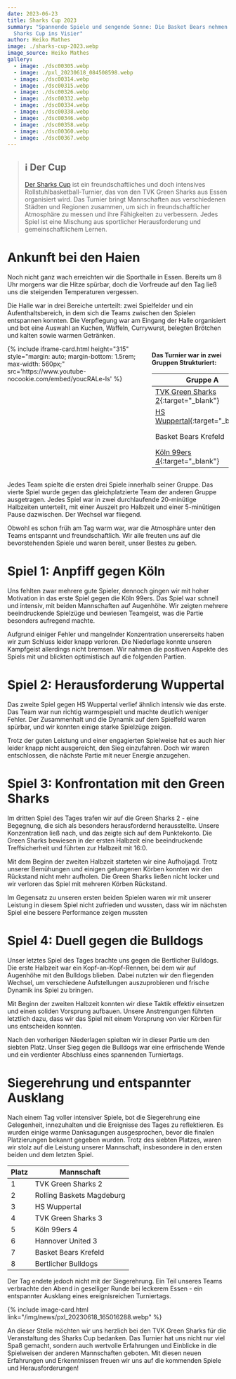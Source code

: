 ```yaml
---
date: 2023-06-23
title: Sharks Cup 2023
summary: "Spannende Spiele und sengende Sonne: Die Basket Bears nehmen den
  Sharks Cup ins Visier"
author: Heiko Mathes
image: ./sharks-cup-2023.webp
image_source: Heiko Mathes
gallery:
  - image: ./dsc00305.webp
  - image: ./pxl_20230618_084508598.webp
  - image: ./dsc00314.webp
  - image: ./dsc00315.webp
  - image: ./dsc00326.webp
  - image: ./dsc00332.webp
  - image: ./dsc00334.webp
  - image: ./dsc00338.webp
  - image: ./dsc00346.webp
  - image: ./dsc00358.webp
  - image: ./dsc00360.webp
  - image: ./dsc00367.webp
---
```


> ## ℹ️ Der Cup
> 
> [Der Sharks Cup](https://www.tvk-essen.de/sharks-cup/) ist ein freundschaftliches und doch intensives Rollstuhlbasketball-Turnier, das von den TVK Green Sharks aus Essen organisiert wird. Das Turnier bringt Mannschaften aus verschiedenen Städten und Regionen zusammen, um sich in freundschaftlicher Atmosphäre zu messen und ihre Fähigkeiten zu verbessern. Jedes Spiel ist eine Mischung aus sportlicher Herausforderung und gemeinschaftlichem Lernen.

# Ankunft bei den Haien

Noch nicht ganz wach erreichten wir die Sporthalle in Essen. Bereits um 8 Uhr morgens war die Hitze spürbar, doch die Vorfreude auf den Tag ließ uns die steigenden Temperaturen vergessen.

Die Halle war in drei Bereiche unterteilt: zwei Spielfelder und ein Aufenthaltsbereich, in dem sich die Teams zwischen den Spielen entspannen konnten. Die Verpflegung war am Eingang der Halle organisiert und bot eine Auswahl an Kuchen, Waffeln, Currywurst, belegten Brötchen und kalten sowie warmen Getränken.

<div class="columns is-multiline" style="display: flex; margin-top: 0.5rem">
  <div class="column is-12-mobile is-12-tablet is-6-desktop">
    {% include iframe-card.html height="315" style="margin: auto; margin-bottom: 1.5rem; max-width: 560px;" src='https://www.youtube-nocookie.com/embed/youcRALe-Is' %}
  </div>
  <div class="column is-12-mobile is-12-tablet is-6-desktop" markdown="1" style="margin-top:0; padding-top: 0; padding-bottom: 0">

**Das Turnier war in zwei Gruppen Strukturiert:**

<div class="table is-bordered is-striped" markdown="1" style="margin-bottom: 1rem">

| **Gruppe A** | **Gruppe B** |
| ---------------------| ------------------------- |
| [TVK Green Sharks 2](https://green-sharks.chayns.site/){:target="_blank"} | [TVK Green Sharks 3](https://green-sharks.chayns.site/){:target="_blank"} |
| [HS Wuppertal](https://hsw-wuppertal.de/rollstuhlsport/){:target="_blank"} | [Rolling Baskets Magdeburg](http://fsv1895.de/fsv-rehasport) |
| Basket Bears Krefeld | [Bertlicher Bulldogs Herten](https://www.facebook.com/people/Bertlicher-Bulldogs/100057492428574/){:target="_blank"}  |
| [Köln 99ers 4](https://www.koeln99ers.de){:target="_blank"} | [Hannover United 3](https://www.hannover-united.de/teams/united-iii/united-iii-team-2020-2021){:target="_blank"} |

</div>

  </div>
</div>


Jedes Team spielte die ersten drei Spiele innerhalb seiner Gruppe. Das vierte Spiel wurde gegen das gleichplatzierte Team der anderen Gruppe ausgetragen. Jedes Spiel war in zwei durchlaufende 20-minütige Halbzeiten unterteilt, mit einer Auszeit pro Halbzeit und einer 5-minütigen Pause dazwischen. Der Wechsel war fliegend.

Obwohl es schon früh am Tag warm war, war die Atmosphäre unter den Teams entspannt und freundschaftlich. Wir alle freuten uns auf die bevorstehenden Spiele und waren bereit, unser Bestes zu geben.

# Spiel 1: Anpfiff gegen Köln

Uns fehlten zwar mehrere gute Spieler, dennoch gingen wir mit hoher Motivation in das erste Spiel gegen die Köln 99ers. Das Spiel war schnell und intensiv, mit beiden Mannschaften auf Augenhöhe. Wir zeigten mehrere beeindruckende Spielzüge und bewiesen Teamgeist, was die Partie besonders aufregend machte.

Aufgrund einiger Fehler und mangelnder Konzentration unsererseits haben wir zum Schluss leider knapp verloren. Die Niederlage konnte unseren Kampfgeist allerdings nicht bremsen. Wir nahmen die positiven Aspekte des Spiels mit und blickten optimistisch auf die folgenden Partien.

# Spiel 2: Herausforderung Wuppertal

Das zweite Spiel gegen HS Wuppertal verlief ähnlich intensiv wie das erste. Das Team war nun richtig warmgespielt und machte deutlich weniger Fehler. Der Zusammenhalt und die Dynamik auf dem Spielfeld waren spürbar, und wir konnten einige starke Spielzüge zeigen.

Trotz der guten Leistung und einer engagierten Spielweise hat es auch hier leider knapp nicht ausgereicht, den Sieg einzufahren. Doch wir waren entschlossen, die nächste Partie mit neuer Energie anzugehen.

# Spiel 3: Konfrontation mit den Green Sharks

Im dritten Spiel des Tages trafen wir auf die Green Sharks 2 - eine Begegnung, die sich als besonders herausfordernd herausstellte. Unsere Konzentration ließ nach, und das zeigte sich auf dem Punktekonto. Die Green Sharks bewiesen in der ersten Halbzeit eine beeindruckende Treffsicherheit und führten zur Halbzeit mit 16:0.

Mit dem Beginn der zweiten Halbzeit starteten wir eine Aufholjagd. Trotz unserer Bemühungen und einigen gelungenen Körben konnten wir den Rückstand nicht mehr aufholen. Die Green Sharks ließen nicht locker und wir verloren das Spiel mit mehreren Körben Rückstand.

Im Gegensatz zu unseren ersten beiden Spielen waren wir mit unserer Leistung in diesem Spiel nicht zufrieden und wussten, dass wir im nächsten Spiel eine bessere Performance zeigen mussten

# Spiel 4: Duell gegen die Bulldogs

Unser letztes Spiel des Tages brachte uns gegen die Bertlicher Bulldogs. Die erste Halbzeit war ein Kopf-an-Kopf-Rennen, bei dem wir auf Augenhöhe mit den Bulldogs blieben. Dabei nutzten wir den fliegenden Wechsel, um verschiedene Aufstellungen auszuprobieren und frische Dynamik ins Spiel zu bringen.

Mit Beginn der zweiten Halbzeit konnten wir diese Taktik effektiv einsetzen und einen soliden Vorsprung aufbauen. Unsere Anstrengungen führten letztlich dazu, dass wir das Spiel mit einem Vorsprung von vier Körben für uns entscheiden konnten.

Nach den vorherigen Niederlagen spielten wir in dieser Partie um den siebten Platz. Unser Sieg gegen die Bulldogs war eine erfrischende Wende und ein verdienter Abschluss eines spannenden Turniertags.

# Siegerehrung und entspannter Ausklang

Nach einem Tag voller intensiver Spiele, bot die Siegerehrung eine Gelegenheit, innezuhalten und die Ereignisse des Tages zu reflektieren. Es wurden einige warme Danksagungen ausgesprochen, bevor die finalen Platzierungen bekannt gegeben wurden. Trotz des siebten Platzes, waren wir stolz auf die Leistung unserer Mannschaft, insbesondere in den ersten beiden und dem letzten Spiel.

<div class="table is-narrow is-bordered is-striped" markdown="1" style="margin-bottom: 1rem; max-width: 310px">

| **Platz** | **Mannschaft**            |
| ----------| ------------------------- |
| 1         | TVK Green Sharks 2        |
| 2         | Rolling Baskets Magdeburg |
| 3         | HS Wuppertal              |
| 4         | TVK Green Sharks 3        |
| 5         | Köln 99ers 4              |
| 6         | Hannover United 3         |
| 7         | Basket Bears Krefeld      |
| 8         | Bertlicher Bulldogs       |

</div>

Der Tag endete jedoch nicht mit der Siegerehrung. Ein Teil unseres Teams verbrachte den Abend in geselliger Runde bei leckerem Essen - ein entspannter Ausklang eines ereignisreichen Turniertags.

<div class="columns is-multiline" style="display: flex">
  <div class="column is-4-widescreen is-6-desktop is-6-tablet is-12-mobile" style="margin: auto">
    {% include image-card.html link="/img/news/pxl_20230618_165016288.webp" %}
  </div>
</div>

An dieser Stelle möchten wir uns herzlich bei den TVK Green Sharks für die Veranstaltung des Sharks Cup bedanken. Das Turnier hat uns nicht nur viel Spaß gemacht, sondern auch wertvolle Erfahrungen und Einblicke in die Spielweisen der anderen Mannschaften geboten. Mit diesen neuen Erfahrungen und Erkenntnissen freuen wir uns auf die kommenden Spiele und Herausforderungen!
